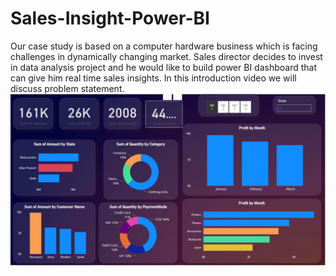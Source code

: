 # Sales-Insight-Power-BI
Our case study is based on a computer hardware business which is facing challenges in dynamically changing market. Sales director decides to invest in data analysis project and he would like to build power BI dashboard that can give him real time sales insights.  In this introduction video we will discuss problem statement. 
<img src="./Screenshot 2024-02-07 140330.png"/>
